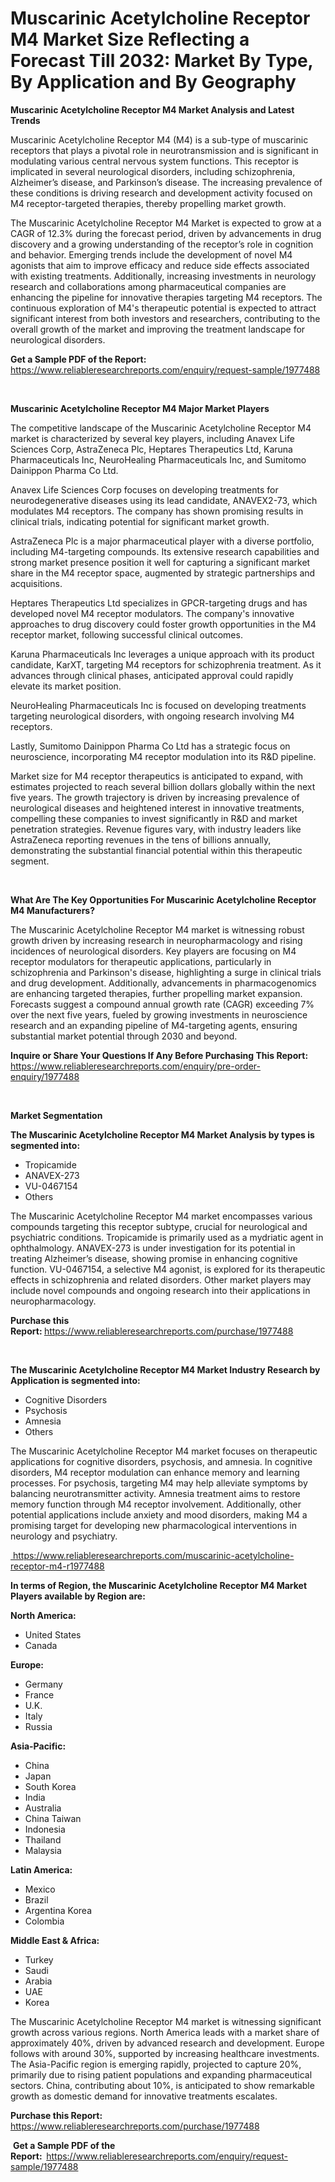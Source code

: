 <p><h1>Muscarinic Acetylcholine Receptor M4 Market Size Reflecting a Forecast Till 2032: Market By Type, By Application and By Geography</h1></p><p><strong>Muscarinic Acetylcholine Receptor M4 Market Analysis and Latest Trends</strong></p>
<p><p>Muscarinic Acetylcholine Receptor M4 (M4) is a sub-type of muscarinic receptors that plays a pivotal role in neurotransmission and is significant in modulating various central nervous system functions. This receptor is implicated in several neurological disorders, including schizophrenia, Alzheimer’s disease, and Parkinson’s disease. The increasing prevalence of these conditions is driving research and development activity focused on M4 receptor-targeted therapies, thereby propelling market growth.</p><p>The Muscarinic Acetylcholine Receptor M4 Market is expected to grow at a CAGR of 12.3% during the forecast period, driven by advancements in drug discovery and a growing understanding of the receptor’s role in cognition and behavior. Emerging trends include the development of novel M4 agonists that aim to improve efficacy and reduce side effects associated with existing treatments. Additionally, increasing investments in neurology research and collaborations among pharmaceutical companies are enhancing the pipeline for innovative therapies targeting M4 receptors. The continuous exploration of M4's therapeutic potential is expected to attract significant interest from both investors and researchers, contributing to the overall growth of the market and improving the treatment landscape for neurological disorders.</p></p>
<p><strong>Get a Sample PDF of the Report:&nbsp;</strong> <a href="https://www.reliableresearchreports.com/enquiry/request-sample/1977488?utm_campaign=3327&utm_medium=2&utm_source=Github&utm_content=ia&utm_term=19042025&utm_id=muscarinic-acetylcholine-receptor-m4">https://www.reliableresearchreports.com/enquiry/request-sample/1977488</a></p>
<p>&nbsp;</p>
<p><strong>Muscarinic Acetylcholine Receptor M4 Major Market Players</strong></p>
<p><p>The competitive landscape of the Muscarinic Acetylcholine Receptor M4 market is characterized by several key players, including Anavex Life Sciences Corp, AstraZeneca Plc, Heptares Therapeutics Ltd, Karuna Pharmaceuticals Inc, NeuroHealing Pharmaceuticals Inc, and Sumitomo Dainippon Pharma Co Ltd.</p><p>Anavex Life Sciences Corp focuses on developing treatments for neurodegenerative diseases using its lead candidate, ANAVEX2-73, which modulates M4 receptors. The company has shown promising results in clinical trials, indicating potential for significant market growth. </p><p>AstraZeneca Plc is a major pharmaceutical player with a diverse portfolio, including M4-targeting compounds. Its extensive research capabilities and strong market presence position it well for capturing a significant market share in the M4 receptor space, augmented by strategic partnerships and acquisitions.</p><p>Heptares Therapeutics Ltd specializes in GPCR-targeting drugs and has developed novel M4 receptor modulators. The company's innovative approaches to drug discovery could foster growth opportunities in the M4 receptor market, following successful clinical outcomes.</p><p>Karuna Pharmaceuticals Inc leverages a unique approach with its product candidate, KarXT, targeting M4 receptors for schizophrenia treatment. As it advances through clinical phases, anticipated approval could rapidly elevate its market position.</p><p>NeuroHealing Pharmaceuticals Inc is focused on developing treatments targeting neurological disorders, with ongoing research involving M4 receptors. </p><p>Lastly, Sumitomo Dainippon Pharma Co Ltd has a strategic focus on neuroscience, incorporating M4 receptor modulation into its R&D pipeline. </p><p>Market size for M4 receptor therapeutics is anticipated to expand, with estimates projected to reach several billion dollars globally within the next five years. The growth trajectory is driven by increasing prevalence of neurological diseases and heightened interest in innovative treatments, compelling these companies to invest significantly in R&D and market penetration strategies. Revenue figures vary, with industry leaders like AstraZeneca reporting revenues in the tens of billions annually, demonstrating the substantial financial potential within this therapeutic segment.</p></p>
<p>&nbsp;</p>
<p><strong>What Are The Key Opportunities For Muscarinic Acetylcholine Receptor M4 Manufacturers?</strong></p>
<p><p>The Muscarinic Acetylcholine Receptor M4 market is witnessing robust growth driven by increasing research in neuropharmacology and rising incidences of neurological disorders. Key players are focusing on M4 receptor modulators for therapeutic applications, particularly in schizophrenia and Parkinson's disease, highlighting a surge in clinical trials and drug development. Additionally, advancements in pharmacogenomics are enhancing targeted therapies, further propelling market expansion. Forecasts suggest a compound annual growth rate (CAGR) exceeding 7% over the next five years, fueled by growing investments in neuroscience research and an expanding pipeline of M4-targeting agents, ensuring substantial market potential through 2030 and beyond.</p></p>
<p><strong>Inquire or Share Your Questions If Any Before Purchasing This Report:</strong> <a href="https://www.reliableresearchreports.com/enquiry/pre-order-enquiry/1977488?utm_campaign=3327&utm_medium=2&utm_source=Github&utm_content=ia&utm_term=19042025&utm_id=muscarinic-acetylcholine-receptor-m4">https://www.reliableresearchreports.com/enquiry/pre-order-enquiry/1977488</a></p>
<p>&nbsp;</p>
<p><strong>Market Segmentation</strong></p>
<p><strong>The Muscarinic Acetylcholine Receptor M4 Market Analysis by types is segmented into:</strong></p>
<p><ul><li>Tropicamide</li><li>ANAVEX-273</li><li>VU-0467154</li><li>Others</li></ul></p>
<p><p>The Muscarinic Acetylcholine Receptor M4 market encompasses various compounds targeting this receptor subtype, crucial for neurological and psychiatric conditions. Tropicamide is primarily used as a mydriatic agent in ophthalmology. ANAVEX-273 is under investigation for its potential in treating Alzheimer’s disease, showing promise in enhancing cognitive function. VU-0467154, a selective M4 agonist, is explored for its therapeutic effects in schizophrenia and related disorders. Other market players may include novel compounds and ongoing research into their applications in neuropharmacology.</p></p>
<p><strong>Purchase this Report:&nbsp;</strong><a href="https://www.reliableresearchreports.com/purchase/1977488?utm_campaign=3327&utm_medium=2&utm_source=Github&utm_content=ia&utm_term=19042025&utm_id=muscarinic-acetylcholine-receptor-m4">https://www.reliableresearchreports.com/purchase/1977488</a></p>
<p>&nbsp;</p>
<p><strong>The Muscarinic Acetylcholine Receptor M4 Market Industry Research by Application is segmented into:</strong></p>
<p><ul><li>Cognitive Disorders</li><li>Psychosis</li><li>Amnesia</li><li>Others</li></ul></p>
<p><p>The Muscarinic Acetylcholine Receptor M4 market focuses on therapeutic applications for cognitive disorders, psychosis, and amnesia. In cognitive disorders, M4 receptor modulation can enhance memory and learning processes. For psychosis, targeting M4 may help alleviate symptoms by balancing neurotransmitter activity. Amnesia treatment aims to restore memory function through M4 receptor involvement. Additionally, other potential applications include anxiety and mood disorders, making M4 a promising target for developing new pharmacological interventions in neurology and psychiatry.</p></p>
<p><a href="https://www.reliableresearchreports.com/muscarinic-acetylcholine-receptor-m4-r1977488?utm_campaign=3327&utm_medium=2&utm_source=Github&utm_content=ia&utm_term=19042025&utm_id=muscarinic-acetylcholine-receptor-m4">&nbsp;https://www.reliableresearchreports.com/muscarinic-acetylcholine-receptor-m4-r1977488</a></p>
<p><strong>In terms of Region, the Muscarinic Acetylcholine Receptor M4 Market Players available by Region are:</strong></p>
<p>
    <p> <strong> North America: </strong>
        <ul>
            <li>United States</li>
            <li>Canada</li>
        </ul>
        </p> 
    <p> <strong> Europe: </strong>
        <ul>
            <li>Germany</li>
            <li>France</li>
            <li>U.K.</li>
            <li>Italy</li>
            <li>Russia</li>
        </ul>
        </p> 
    <p> <strong> Asia-Pacific: </strong>
        <ul>
            <li>China</li>
            <li>Japan</li>
            <li>South Korea</li>
            <li>India</li>
            <li>Australia</li>
            <li>China Taiwan</li>
            <li>Indonesia</li>
            <li>Thailand</li>
            <li>Malaysia</li>
        </ul>
        </p> 
    <p> <strong> Latin America: </strong>
        <ul>
            <li>Mexico</li>
            <li>Brazil</li>
            <li>Argentina Korea</li>
            <li>Colombia</li>
        </ul>
        </p> 
    <p> <strong> Middle East & Africa: </strong>
        <ul>
            <li>Turkey</li>
            <li>Saudi</li>
            <li>Arabia</li>
            <li>UAE</li>
            <li>Korea</li>
        </ul>
    </p>
    </p>
<p><p>The Muscarinic Acetylcholine Receptor M4 market is witnessing significant growth across various regions. North America leads with a market share of approximately 40%, driven by advanced research and development. Europe follows with around 30%, supported by increasing healthcare investments. The Asia-Pacific region is emerging rapidly, projected to capture 20%, primarily due to rising patient populations and expanding pharmaceutical sectors. China, contributing about 10%, is anticipated to show remarkable growth as domestic demand for innovative treatments escalates.</p></p>
<p><strong>Purchase this Report: </strong><a href="https://www.reliableresearchreports.com/purchase/1977488?utm_campaign=3327&utm_medium=2&utm_source=Github&utm_content=ia&utm_term=19042025&utm_id=muscarinic-acetylcholine-receptor-m4">https://www.reliableresearchreports.com/purchase/1977488</a></p>
<p>&nbsp;<strong>Get a Sample PDF of the Report:&nbsp;&nbsp;</strong><a href="https://www.reliableresearchreports.com/enquiry/request-sample/1977488?utm_campaign=3327&utm_medium=2&utm_source=Github&utm_content=ia&utm_term=19042025&utm_id=muscarinic-acetylcholine-receptor-m4">https://www.reliableresearchreports.com/enquiry/request-sample/1977488</a></p>
<p><strong></strong></p>
<p><p></p><p></p><p></p></p>